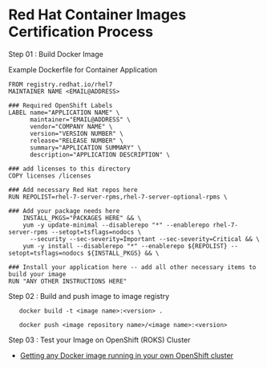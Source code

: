 # Red Hat Container Images Certification Process
Step 01 : Build Docker Image

Example Dockerfile for Container Application
```console
FROM registry.redhat.io/rhel7
MAINTAINER NAME <EMAIL@ADDRESS>

### Required OpenShift Labels 
LABEL name="APPLICATION NAME" \
      maintainer="EMAIL@ADDRESS" \
      vendor="COMPANY NAME" \
      version="VERSION NUMBER" \
      release="RELEASE NUMBER" \
      summary="APPLICATION SUMMARY" \
      description="APPLICATION DESCRIPTION" \

### add licenses to this directory
COPY licenses /licenses

### Add necessary Red Hat repos here
RUN REPOLIST=rhel-7-server-rpms,rhel-7-server-optional-rpms \

### Add your package needs here
    INSTALL_PKGS="PACKAGES HERE" && \
    yum -y update-minimal --disablerepo "*" --enablerepo rhel-7-server-rpms --setopt=tsflags=nodocs \
      --security --sec-severity=Important --sec-severity=Critical && \
    yum -y install --disablerepo "*" --enablerepo ${REPOLIST} --setopt=tsflags=nodocs ${INSTALL_PKGS} && \

### Install your application here -- add all other necessary items to build your image
RUN "ANY OTHER INSTRUCTIONS HERE"
```
Step 02 : Build and push image to image registry
```console
   docker build -t <image name>:<version> .
```
```console
   docker push <image repository name>/<image name>:<version>
```

Step 03 : Test your Image on OpenShift (ROKS) Cluster
* [Getting any Docker image running in your own OpenShift cluster](https://cloud.redhat.com/blog/getting-any-docker-image-running-in-your-own-openshift-cluster)
